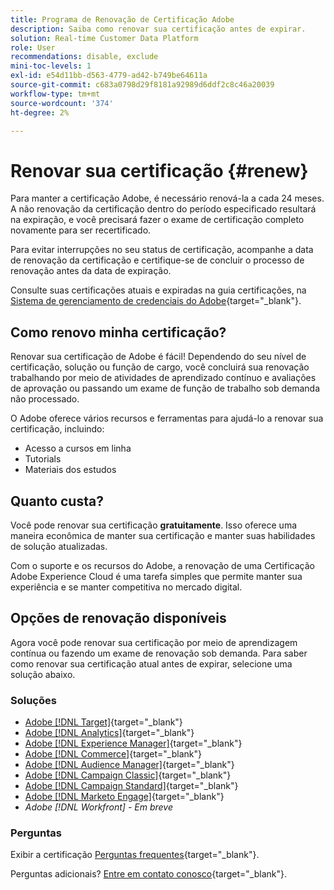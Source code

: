```yaml
---
title: Programa de Renovação de Certificação Adobe
description: Saiba como renovar sua certificação antes de expirar.
solution: Real-time Customer Data Platform
role: User
recommendations: disable, exclude
mini-toc-levels: 1
exl-id: e54d11bb-d563-4779-ad42-b749be64611a
source-git-commit: c683a0798d29f8181a92989d6ddf2c8c46a20039
workflow-type: tm+mt
source-wordcount: '374'
ht-degree: 2%

---
```


# Renovar sua certificação {#renew}

Para manter a certificação Adobe, é necessário renová-la a cada 24 meses. A não renovação da certificação dentro do período especificado resultará na expiração, e você precisará fazer o exame de certificação completo novamente para ser recertificado.

Para evitar interrupções no seu status de certificação, acompanhe a data de renovação da certificação e certifique-se de concluir o processo de renovação antes da data de expiração.

Consulte suas certificações atuais e expiradas na guia certificações, na [Sistema de gerenciamento de credenciais do Adobe](https://www.certmetrics.com/adobe/candidate/cert_summary.aspx){target="_blank"}.

## Como renovo minha certificação?

Renovar sua certificação de Adobe é fácil! Dependendo do seu nível de certificação, solução ou função de cargo, você concluirá sua renovação trabalhando por meio de atividades de aprendizado contínuo e avaliações de aprovação ou passando um exame de função de trabalho sob demanda não processado.

O Adobe oferece vários recursos e ferramentas para ajudá-lo a renovar sua certificação, incluindo:

* Acesso a cursos em linha
* Tutorials
* Materiais dos estudos

## Quanto custa?

Você pode renovar sua certificação **gratuitamente**. Isso oferece uma maneira econômica de manter sua certificação e manter suas habilidades de solução atualizadas.

Com o suporte e os recursos do Adobe, a renovação de uma Certificação Adobe Experience Cloud é uma tarefa simples que permite manter sua experiência e se manter competitiva no mercado digital.

## Opções de renovação disponíveis

Agora você pode renovar sua certificação por meio de aprendizagem contínua ou fazendo um exame de renovação sob demanda. Para saber como renovar sua certificação atual antes de expirar, selecione uma solução abaixo.

### Soluções

* [Adobe [!DNL Target]](https://experienceleague.adobe.com/docs/certification/certification/technical-certifications/at/at-renew.html?lang=en){target="_blank"}
* [Adobe [!DNL Analytics]](https://experienceleague.adobe.com/docs/certification/certification/technical-certifications/aa/aa-renew.html?lang=en){target="_blank"}
* [Adobe [!DNL Experience Manager]](https://experienceleague.adobe.com/docs/certification/certification/technical-certifications/aem/aem-renew.html?lang=en){target="_blank"}
* [Adobe [!DNL Commerce]](https://experienceleague.adobe.com/docs/certification/certification/technical-certifications/ac/ac-renew.html?lang=en){target="_blank"}
* [Adobe [!DNL Audience Manager]](https://experienceleague.adobe.com/docs/certification/certification/technical-certifications/aam/aam-renew.html?lang=en){target="_blank"}
* [Adobe [!DNL Campaign Classic]](https://experienceleague.adobe.com/docs/certification/certification/technical-certifications/acc/acc-renew.html?lang=en){target="_blank"}
* [Adobe [!DNL Campaign Standard]](https://experienceleague.adobe.com/docs/certification/certification/technical-certifications/acs/acs-renew.html?lang=en){target="_blank"}
* [Adobe [!DNL Marketo Engage]](https://experienceleague.adobe.com/docs/certification/certification/technical-certifications/ame/ame-renew.html?lang=en){target="_blank"}
* _Adobe [!DNL Workfront] - Em breve_

### Perguntas

Exibir a certificação [Perguntas frequentes](https://experienceleague.adobe.com/docs/certification/certification/faq.html?lang=en){target="_blank"}.

Perguntas adicionais? [Entre em contato conosco](mailto:certif@adobe.com){target="_blank"}.
